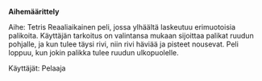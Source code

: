 **Aihemäärittely**

Aihe: Tetris
	Reaaliaikainen peli, jossa ylhäältä laskeutuu erimuotoisia palikoita. Käyttäjän tarkoitus on valintansa mukaan
	sijoittaa palikat ruudun pohjalle, ja kun tulee täysi rivi, niin rivi häviää ja pisteet nousevat.  Peli loppuu, 
	kun jokin palikka tulee ruudun ulkopuolelle.

Käyttäjät: Pelaaja


